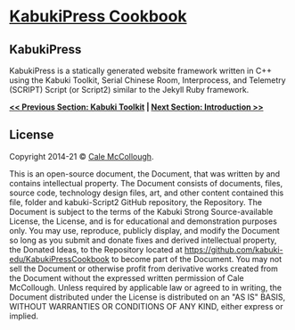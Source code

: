# [KabukiPress Cookbook](../ReadMe.md)

## KabukiPress

KabukiPress is a statically generated website framework written in C++ using the Kabuki Toolkit, Serial Chinese Room, Interprocess, and Telemetry (SCRIPT) Script (or Script2) similar to the Jekyll Ruby framework.

**[<< Previous Section: Kabuki Toolkit](../KabukiToolkit/ReadMe.md) | [Next Section: Introduction >>](../Introduction/ReadMe.md)**

## License

Copyright 2014-21 © [Cale McCollough](https://cookingwithcale.org).

This is an open-source document, the Document, that was written by and contains intellectual property. The Document consists of documents, files, source code, technology design files, art, and other content contained this file, folder and kabuki-Script2 GitHub repository, the Repository. The Document is subject to the terms of the Kabuki Strong Source-available License, the License, and is for educational and demonstration purposes only. You may use, reproduce, publicly display, and modify the Document so long as you submit and donate fixes and derived intellectual property, the Donated Ideas, to the Repository located at <https://github.com/kabuki-edu/KabukiPressCookbook> to become part of the Document. You may not sell the Document or otherwise profit from derivative works created from the Document without the expressed written permission of Cale McCollough. Unless required by applicable law or agreed to in writing, the Document distributed under the License is distributed on an "AS IS" BASIS, WITHOUT WARRANTIES OR CONDITIONS OF ANY KIND, either express or implied.
